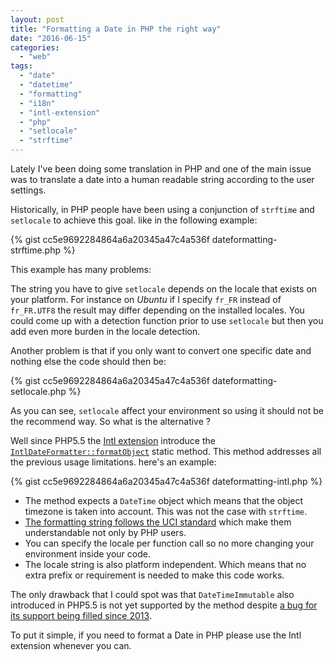 ```yaml
---
layout: post
title: "Formatting a Date in PHP the right way"
date: "2016-06-15"
categories: 
  - "web"
tags: 
  - "date"
  - "datetime"
  - "formatting"
  - "i18n"
  - "intl-extension"
  - "php"
  - "setlocale"
  - "strftime"
---
```


Lately I've been doing some translation in PHP and one of the main issue was to translate a date into a human readable string according to the user settings.

Historically, in PHP people have been using a conjunction of `strftime` and `setlocale` to achieve this goal. like in the following example:

{% gist cc5e9692284864a6a20345a47c4a536f dateformatting-strftime.php %}

This example has many problems:

The string you have to give `setlocale` depends on the locale that exists on your platform. For instance on _Ubuntu_ if I specify `fr_FR` instead of `fr_FR.UTF8` the result may differ depending on the installed locales. You could come up with a detection function prior to use `setlocale` but then you add even more burden in the locale detection.

Another problem is that if you only want to convert one specific date and nothing else the code should then be:

{% gist cc5e9692284864a6a20345a47c4a536f dateformatting-setlocale.php %}

As you can see, `setlocale` affect your environment so using it should not be the recommend way. So what is the alternative ?

Well since PHP5.5 the [Intl extension](http://php.net/manual/en/book.intl.php) introduce the [`IntlDateFormatter::formatObject`](http://php.net/intldateformatter.formatobject) static method. This method addresses all the previous usage limitations. here's an example:

{% gist cc5e9692284864a6a20345a47c4a536f dateformatting-intl.php %}

- The method expects a `DateTime` object which means that the object timezone is taken into account. This was not the case with `strftime`.
- [The formatting string follows the UCI standard](http://www.icu-project.org/apiref/icu4c/classSimpleDateFormat.html#details) which make them understandable not only by PHP users.
- You can specify the locale per function call so no more changing your environment inside your code.
- The locale string is also platform independent. Which means that no extra prefix or requirement is needed to make this code works.

The only drawback that I could spot was that `DateTimeImmutable` also introduced in PHP5.5 is not yet supported by the method despite [a bug for its support being filled since 2013](https://bugs.php.net/bug.php?id=65683).

To put it simple, if you need to format a Date in PHP please use the Intl extension whenever you can.

